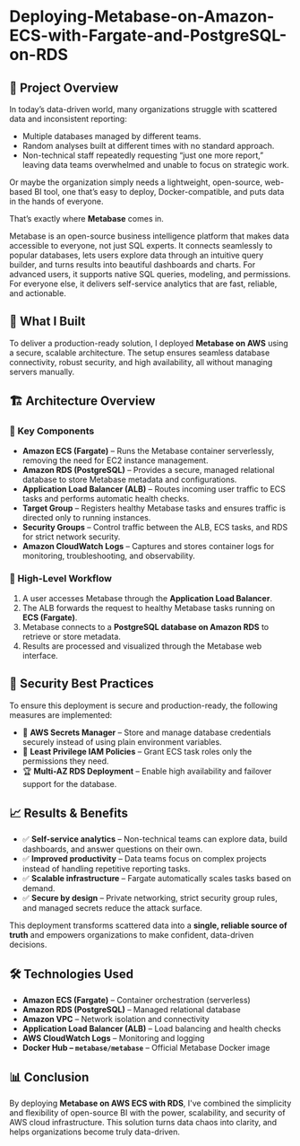# Deploying-Metabase-on-Amazon-ECS-with-Fargate-and-PostgreSQL-on-RDS


## 📌 Project Overview

In today’s data-driven world, many organizations struggle with scattered data and inconsistent reporting:

- Multiple databases managed by different teams.
- Random analyses built at different times with no standard approach.
- Non-technical staff repeatedly requesting “just one more report,” leaving data teams overwhelmed and unable to focus on strategic work.

Or maybe the organization simply needs a lightweight, open-source, web-based BI tool, one that’s easy to deploy, Docker-compatible, and puts data in the hands of everyone.

That’s exactly where **Metabase** comes in.

Metabase is an open-source business intelligence platform that makes data accessible to everyone, not just SQL experts. It connects seamlessly to popular databases, lets users explore data through an intuitive query builder, and turns results into beautiful dashboards and charts. For advanced users, it supports native SQL queries, modeling, and permissions. For everyone else, it delivers self-service analytics that are fast, reliable, and actionable.


## 🚀 What I Built

To deliver a production-ready solution, I deployed **Metabase on AWS** using a secure, scalable architecture. The setup ensures seamless database connectivity, robust security, and high availability, all without managing servers manually.


## 🏗️ Architecture Overview

### 🔧 Key Components

- **Amazon ECS (Fargate)** – Runs the Metabase container serverlessly, removing the need for EC2 instance management.
- **Amazon RDS (PostgreSQL)** – Provides a secure, managed relational database to store Metabase metadata and configurations.
- **Application Load Balancer (ALB)** – Routes incoming user traffic to ECS tasks and performs automatic health checks.
- **Target Group** – Registers healthy Metabase tasks and ensures traffic is directed only to running instances.
- **Security Groups** – Control traffic between the ALB, ECS tasks, and RDS for strict network security.
- **Amazon CloudWatch Logs** – Captures and stores container logs for monitoring, troubleshooting, and observability.

### 🔁 High-Level Workflow

1. A user accesses Metabase through the **Application Load Balancer**.
2. The ALB forwards the request to healthy Metabase tasks running on **ECS (Fargate)**.
3. Metabase connects to a **PostgreSQL database on Amazon RDS** to retrieve or store metadata.
4. Results are processed and visualized through the Metabase web interface.


## 🔐 Security Best Practices

To ensure this deployment is secure and production-ready, the following measures are implemented:

- 🔑 **AWS Secrets Manager** – Store and manage database credentials securely instead of using plain environment variables.
- 🧰 **Least Privilege IAM Policies** – Grant ECS task roles only the permissions they need.
- 🏆 **Multi-AZ RDS Deployment** – Enable high availability and failover support for the database.


## 📈 Results & Benefits

- ✅ **Self-service analytics** – Non-technical teams can explore data, build dashboards, and answer questions on their own.
- ✅ **Improved productivity** – Data teams focus on complex projects instead of handling repetitive reporting tasks.
- ✅ **Scalable infrastructure** – Fargate automatically scales tasks based on demand.
- ✅ **Secure by design** – Private networking, strict security group rules, and managed secrets reduce the attack surface.

This deployment transforms scattered data into a **single, reliable source of truth** and empowers organizations to make confident, data-driven decisions.


## 🛠️ Technologies Used

- **Amazon ECS (Fargate)** – Container orchestration (serverless)
- **Amazon RDS (PostgreSQL)** – Managed relational database
- **Amazon VPC** – Network isolation and connectivity
- **Application Load Balancer (ALB)** – Load balancing and health checks
- **AWS CloudWatch Logs** – Monitoring and logging
- **Docker Hub – `metabase/metabase`** – Official Metabase Docker image


## 📊 Conclusion

By deploying **Metabase on AWS ECS with RDS**, I've combined the simplicity and flexibility of open-source BI with the power, scalability, and security of AWS cloud infrastructure. This solution turns data chaos into clarity, and helps organizations become truly data-driven.
